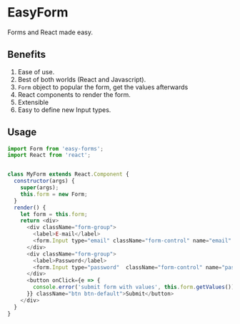 # EasyForm
Forms and React made easy.

## Benefits

1. Ease of use.
2. Best of both worlds (React and Javascript).
  1. `Form` object to popular the form, get the values afterwards
  2. React components to render the form.
3. Extensible
  1. Easy to define new Input types.

## Usage

```js
import Form from 'easy-forms';
import React from 'react';


class MyForm extends React.Component {
  constructor(args) {
    super(args);
    this.form = new Form;
  }
  render() {
    let form = this.form;
    return <div>
      <div className="form-group">
        <label>E-mail</label>
        <form.Input type="email" className="form-control" name="email" placeholder="E-mail address" />
      </div>
      <div className="form-group">
        <label>Password</label>
        <form.Input type="password"  className="form-control" name="password" placeholder="Password" />
      </div>
      <button onClick={e => {
        console.error('submit form with values', this.form.getValues()) 
      }} className="btn btn-default">Submit</button>
    </div>
  }
}
```
